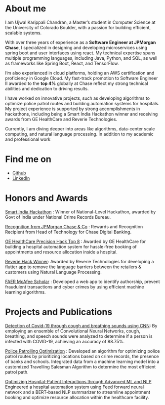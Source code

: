 # About me


I am Ujwal Karippali Chandran, a Master’s student in Computer Science at the University of Colorado Boulder, with a passion for building efficient, scalable systems.

With over three years of experience as a **Software Engineer at JPMorgan Chase**, I specialized in designing and developing microservices using spring boot and user interfaces using react. My technical expertise spans multiple programming languages, including Java, Python, and SQL, as well as frameworks like Spring Boot, React, and TensorFlow. 

I’m also experienced in cloud platforms, holding an AWS certification and proficiency in Google Cloud. My fast-track promotion to Software Engineer II awarded to the **top 4%** globally at Chase reflect my strong technical abilities and dedication to driving results.

I have worked on innovative projects, such as developing algorithms to optimize police patrol routes and building automation systems for hospitals. My project experience is supported by strong accomplishments in hackathons, including being a Smart India Hackathon winner and receiving awards from GE HealthCare and Reverie Technologies.

Currently, I am diving deeper into areas like algorithms, data-center scale computing, and natural language processing. In addition to my academic and professional work

# Find me on
* [Github](https://github.com/ujwalkpl)
* [LinkedIn](https://www.linkedin.com/in/ujwalkc)


# Honors and Awards

[Smart India Hackathon](https://www.sih.gov.in) : Winner of National-Level Hackathon, awarded by Govt of India under National Crime Records Bureau.

[Recognition from JPMorgan Chase & Co](https://www.jpmorganchase.com) : Rewards and Recognition Recipient from Head of Technology for Chase Digital Banking.

[GE HealthCare Precision Hack Top 8](https://www.facebook.com/GEHCIndia/posts/the-celebrated-28-hour-pan-india-precision-health-challenge-2020-hackathon-culmi/2928591087198801/) : Awarded by GE HealthCare for building a hospital automation system for hassle-free booking of appointments and resource allocation inside a hospital.

[Reverie Hack Winner](https://language-hackathon.devpost.com): Awarded by Reverie Technologies for developing a flutter app to remove the language barriers between the retailers & customers using Natural Language Processing.

[FAER McAfee Scholar](https://www.faer.ac.in/faer) : Developed a web app to identify authorship, prevent fraudulent transactions and cyber crimes by using efficient machine learning algorithms.

# Projects and Publications

[Detection of Covid-19 through cough and breathing sounds using CNN](https://thesai.org/Publications/ViewPaper?Volume=12&Issue=12&Code=IJACSA&SerialNo=18#%232):
By employing an ensemble of Convolutional Neural Networks, cough, breathing, and speech sounds were analyzed to
determine if a person is infected with COVID-19, achieving an accuracy of 88.75%.

[Police Patrolling Optimization](https://github.com/One4-LL) : Developed an algorithm for optimizing police patrol routes by prioritizing locations
based on crime records, the presence of banks and schools. Integrated data from a machine learning model into a
customized Travelling Salesman Algorithm to determine the most efficient patrol path.

[Optimizing Hospital-Patient Interactions through Advanced ML and NLP](https://www.irjet.net/archives/V10/i11/IRJET-V10I11133.pdf)
Engineered a hospital automation system using Feed forward neural network and a BERT-based NLP summarizer to
streamline appointment booking and optimize resource allocation within the healthcare facility.
